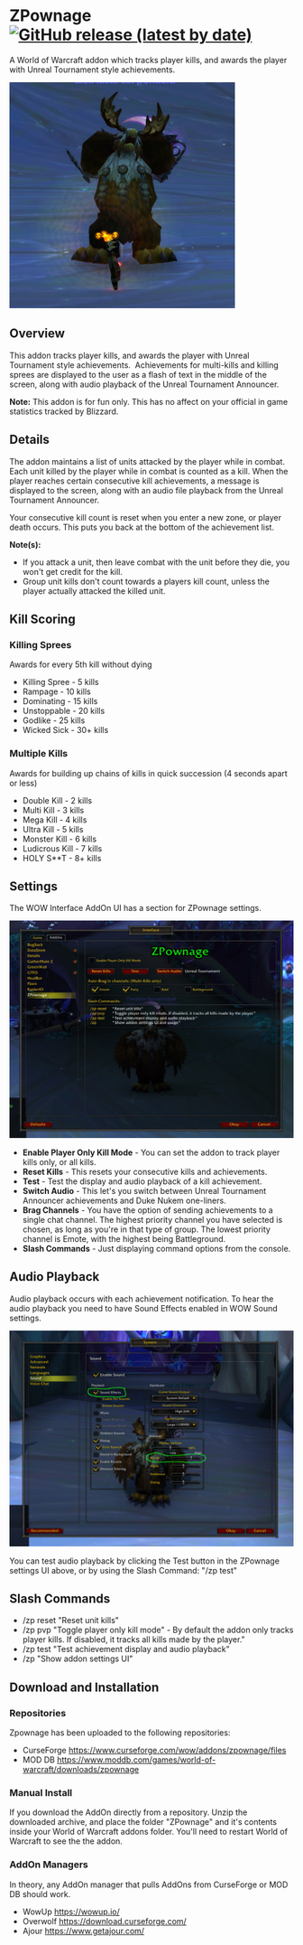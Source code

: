 # ZPownage [![GitHub release (latest by date)](https://img.shields.io/github/v/release/zxeltor/zpownage)](https://github.com/zxeltor/zpownage/releases/latest)
A World of Warcraft addon which tracks player kills, and awards the player with Unreal Tournament style achievements.

![ZPownageLogo](/Screenshots/BoomkinDance_400x400.png?v17-10-2021)

## Overview 
This addon tracks player kills, and awards the player with Unreal Tournament style achievements.  Achievements for multi-kills and killing sprees are displayed to the user as a flash of text in the middle of the screen, along with audio playback of the Unreal Tournament Announcer.

__Note:__ This addon is for fun only. This has no affect on your official in game statistics tracked by Blizzard.

## Details 
The addon maintains a list of units attacked by the player while in combat. Each unit killed by the player while in combat is counted as a kill. When the player reaches certain consecutive kill achievements, a message is displayed to the screen, along with an audio file playback from the Unreal Tournament Announcer.

Your consecutive kill count is reset when you enter a new zone, or player death occurs. This puts you back at the bottom of the achievement list.

__Note(s):__
* If you attack a unit, then leave combat with the unit before they die, you won't get credit for the kill.
* Group unit kills don't count towards a players kill count, unless the player actually attacked the killed unit.

## Kill Scoring 

### Killing Sprees
Awards for every 5th kill without dying

* Killing Spree - 5 kills
* Rampage - 10 kills
* Dominating - 15 kills
* Unstoppable - 20 kills
* Godlike - 25 kills
* Wicked Sick - 30+ kills

### Multiple Kills
Awards for building up chains of kills in quick succession (4 seconds apart or less)

* Double Kill - 2 kills
* Multi Kill - 3 kills
* Mega Kill - 4 kills
* Ultra Kill - 5 kills
* Monster Kill - 6 kills
* Ludicrous Kill - 7 kills
* HOLY S**T - 8+ kills


## Settings
The WOW Interface AddOn UI has a section for ZPownage settings.

![ZPownageConfigSettings](Screenshots/ConfigUi.jpg?v17-10-2021)

* __Enable Player Only Kill Mode__ - You can set the addon to track player kills only, or all kills.
* __Reset Kills__ - This resets your consecutive kills and achievements.
* __Test__ - Test the display and audio playback of a kill achievement.
* __Switch Audio__ - This let's you switch between Unreal Tournament Announcer achievements and Duke Nukem one-liners.
* __Brag Channels__ - You have the option of sending achievements to a single chat channel. The highest priority channel you have selected is chosen, as long as you're in that type of group. The lowest priority channel is Emote, with the highest being Battleground.
* __Slash Commands__ - Just displaying command options from the console.

## Audio Playback
Audio playback occurs with each achievement notification. To hear the audio playback you need to have Sound Effects enabled in WOW Sound settings.

![WowAudioSettings](Screenshots/AudioSettings.jpg?v17-10-2021)

You can test audio playback by clicking the Test button in the ZPownage settings UI above, or by using the Slash Command: "/zp test"

## Slash Commands
* /zp reset "Reset unit kills"
* /zp pvp   "Toggle player only kill mode" - By default the addon only tracks player kills. If disabled, it tracks all kills made by the player."
* /zp test  "Test achievement display and audio playback"
* /zp       "Show addon settings UI"

## Download and Installation
### Repositories
Zpownage has been uploaded to the following repositories:
* CurseForge https://www.curseforge.com/wow/addons/zpownage/files
* MOD DB https://www.moddb.com/games/world-of-warcraft/downloads/zpownage
### Manual Install
If you download the AddOn directly from a repository. Unzip the downloaded archive, and place the folder "ZPownage" and it's contents inside your World of Warcraft addons folder. You'll need to restart World of Warcraft to see the the addon.
### AddOn Managers
In theory, any AddOn manager that pulls AddOns from CurseForge or MOD DB should work.
* WowUp https://wowup.io/
* Overwolf https://download.curseforge.com/
* Ajour https://www.getajour.com/
